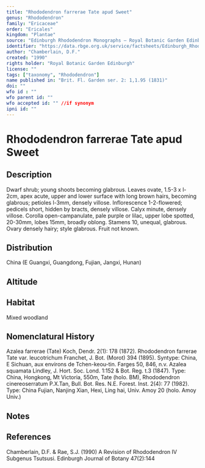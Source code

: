 ```yaml
---
title: "Rhododendron farrerae Tate apud Sweet"
genus: "Rhododendron"
family: "Ericaceae"
order: "Ericales"
kingdom: "Plantae"
source: "Edinburgh Rhododendron Monographs – Royal Botanic Garden Edinburgh"
identifier: "https://data.rbge.org.uk/service/factsheets/Edinburgh_Rhododendron_Monographs.xhtml"
author: "Chamberlain, D.F."
created: "1990"
rights holder: "Royal Botanic Garden Edinburgh"
license: ""
tags: ["taxonomy", "Rhododendron"]
name published in: "Brit. Fl. Garden ser. 2: 1,1.95 (1831)"
doi: ""
wfo id : ""
wfo parent id: ""
wfo accepted id: "" //if synonym                      
ipni id: ""
---
```


                       

# Rhododendron farrerae Tate apud Sweet

## Description
Dwarf shrub; young shoots becoming glabrous. Leaves ovate, 1.5-3 x l-2cm, apex acute, upper and lower surface with long brown hairs, becoming glabrous; petioles l-3mm, densely villose. Inflorescence 1-2-flowered; pedicels short, hidden by bracts, densely villose. Calyx minute, densely villose. Corolla open-campanulate, pale purple or lilac, upper lobe spotted, 20-30mm, lobes 15mm, broadly oblong. Stamens 10, unequal, glabrous. Ovary densely hairy; style glabrous. Fruit not known.

## Distribution
China (E Guangxi, Guangdong, Fujian, Jangxi, Hunan)

## Altitude


## Habitat
Mixed woodland

## Nomenclatural History
Azalea farrerae (Tate) Koch, Dendr. 2(1): 178 (1872). Rhododendron farrerae Tate var. leucotrichum Franchet, J. Bot. (Morot) 394 (1895). Syntype: China, E Sichuan, aux environs de Tchen-keou-tin. Farges 50, 846, n.v. Azalea squamata Lindley, J. Hort. Soc. Lond. 1:152 & Bot. Reg. t.3 (1847). Type: China, Hongkong, Mt Victoria, 550m, Tate (holo. BM), Rhododendron cinereoserratum P.X.Tan, Bull. Bot. Res. N.E. Forest. Inst. 2(4): 77 (1982). Type: China Fujian, Nanjing Xian, Hexi, Ling hai, Univ. Amoy 20 (holo. Amoy Univ.)
                       
## Notes


## References

Chamberlain, D.F. & Rae, S.J. (1990) A Revision of Rhododendron IV Subgenus Tsutsusi. Edinburgh Journal of Botany 47(2):144
